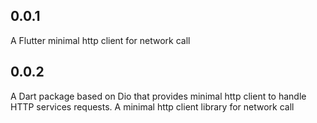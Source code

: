 ## 0.0.1

A Flutter minimal http client for network call


## 0.0.2

A Dart package based on Dio that provides minimal http client to handle HTTP services requests. A minimal http client library for network call 
